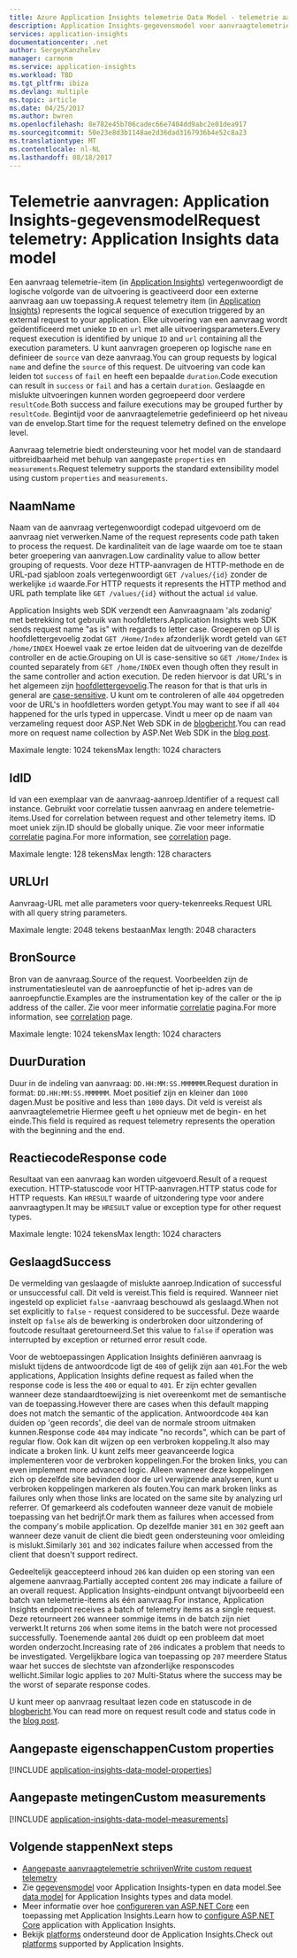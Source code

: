 ```yaml
---
title: Azure Application Insights telemetrie Data Model - telemetrie aanvragen | Microsoft Docs
description: Application Insights-gegevensmodel voor aanvraagtelemetrie
services: application-insights
documentationcenter: .net
author: SergeyKanzhelev
manager: carmonm
ms.service: application-insights
ms.workload: TBD
ms.tgt_pltfrm: ibiza
ms.devlang: multiple
ms.topic: article
ms.date: 04/25/2017
ms.author: bwren
ms.openlocfilehash: 8e782e45b706cadec66e7404dd9abc2e01dea917
ms.sourcegitcommit: 50e23e8d3b1148ae2d36dad3167936b4e52c8a23
ms.translationtype: MT
ms.contentlocale: nl-NL
ms.lasthandoff: 08/18/2017
---
```

# <a name="request-telemetry-application-insights-data-model"></a><span data-ttu-id="d70f5-103">Telemetrie aanvragen: Application Insights-gegevensmodel</span><span class="sxs-lookup"><span data-stu-id="d70f5-103">Request telemetry: Application Insights data model</span></span>

<span data-ttu-id="d70f5-104">Een aanvraag telemetrie-item (in [Application Insights](app-insights-overview.md)) vertegenwoordigt de logische volgorde van de uitvoering is geactiveerd door een externe aanvraag aan uw toepassing.</span><span class="sxs-lookup"><span data-stu-id="d70f5-104">A request telemetry item (in [Application Insights](app-insights-overview.md)) represents the logical sequence of execution triggered by an external request to your application.</span></span> <span data-ttu-id="d70f5-105">Elke uitvoering van een aanvraag wordt geïdentificeerd met unieke `ID` en `url` met alle uitvoeringsparameters.</span><span class="sxs-lookup"><span data-stu-id="d70f5-105">Every request execution is identified by unique `ID` and `url` containing all the execution parameters.</span></span> <span data-ttu-id="d70f5-106">U kunt aanvragen groeperen op logische `name` en definieer de `source` van deze aanvraag.</span><span class="sxs-lookup"><span data-stu-id="d70f5-106">You can group requests by logical `name` and define the `source` of this request.</span></span> <span data-ttu-id="d70f5-107">De uitvoering van code kan leiden tot `success` of `fail` en heeft een bepaalde `duration`.</span><span class="sxs-lookup"><span data-stu-id="d70f5-107">Code execution can result in `success` or `fail` and has a certain `duration`.</span></span> <span data-ttu-id="d70f5-108">Geslaagde en mislukte uitvoeringen kunnen worden gegroepeerd door verdere `resultCode`.</span><span class="sxs-lookup"><span data-stu-id="d70f5-108">Both success and failure executions may be grouped further by `resultCode`.</span></span> <span data-ttu-id="d70f5-109">Begintijd voor de aanvraagtelemetrie gedefinieerd op het niveau van de envelop.</span><span class="sxs-lookup"><span data-stu-id="d70f5-109">Start time for the request telemetry defined on the envelope level.</span></span>

<span data-ttu-id="d70f5-110">Aanvraag telemetrie biedt ondersteuning voor het model van de standaard uitbreidbaarheid met behulp van aangepaste `properties` en `measurements`.</span><span class="sxs-lookup"><span data-stu-id="d70f5-110">Request telemetry supports the standard extensibility model using custom `properties` and `measurements`.</span></span>

## <a name="name"></a><span data-ttu-id="d70f5-111">Naam</span><span class="sxs-lookup"><span data-stu-id="d70f5-111">Name</span></span>

<span data-ttu-id="d70f5-112">Naam van de aanvraag vertegenwoordigt codepad uitgevoerd om de aanvraag niet verwerken.</span><span class="sxs-lookup"><span data-stu-id="d70f5-112">Name of the request represents code path taken to process the request.</span></span> <span data-ttu-id="d70f5-113">De kardinaliteit van de lage waarde om toe te staan beter groepering van aanvragen.</span><span class="sxs-lookup"><span data-stu-id="d70f5-113">Low cardinality value to allow better grouping of requests.</span></span> <span data-ttu-id="d70f5-114">Voor deze HTTP-aanvragen de HTTP-methode en de URL-pad sjabloon zoals vertegenwoordigt `GET /values/{id}` zonder de werkelijke `id` waarde.</span><span class="sxs-lookup"><span data-stu-id="d70f5-114">For HTTP requests it represents the HTTP method and URL path template like `GET /values/{id}` without the actual `id` value.</span></span>

<span data-ttu-id="d70f5-115">Application Insights web SDK verzendt een Aanvraagnaam 'als zodanig' met betrekking tot gebruik van hoofdletters.</span><span class="sxs-lookup"><span data-stu-id="d70f5-115">Application Insights web SDK sends request name "as is" with regards to letter case.</span></span> <span data-ttu-id="d70f5-116">Groeperen op UI is hoofdlettergevoelig zodat `GET /Home/Index` afzonderlijk wordt geteld van `GET /home/INDEX` Hoewel vaak ze ertoe leiden dat de uitvoering van de dezelfde controller en de actie.</span><span class="sxs-lookup"><span data-stu-id="d70f5-116">Grouping on UI is case-sensitive so `GET /Home/Index` is counted separately from `GET /home/INDEX` even though often they result in the same controller and action execution.</span></span> <span data-ttu-id="d70f5-117">De reden hiervoor is dat URL's in het algemeen zijn [hoofdlettergevoelig](http://www.w3.org/TR/WD-html40-970708/htmlweb.html).</span><span class="sxs-lookup"><span data-stu-id="d70f5-117">The reason for that is that urls in general are [case-sensitive](http://www.w3.org/TR/WD-html40-970708/htmlweb.html).</span></span> <span data-ttu-id="d70f5-118">U kunt om te controleren of alle `404` opgetreden voor de URL's in hoofdletters worden getypt.</span><span class="sxs-lookup"><span data-stu-id="d70f5-118">You may want to see if all `404` happened for the urls typed in uppercase.</span></span> <span data-ttu-id="d70f5-119">Vindt u meer op de naam van verzameling request door ASP.Net Web SDK in de [blogbericht](http://apmtips.com/blog/2015/02/23/request-name-and-url/).</span><span class="sxs-lookup"><span data-stu-id="d70f5-119">You can read more on request name collection by ASP.Net Web SDK in the [blog post](http://apmtips.com/blog/2015/02/23/request-name-and-url/).</span></span>

<span data-ttu-id="d70f5-120">Maximale lengte: 1024 tekens</span><span class="sxs-lookup"><span data-stu-id="d70f5-120">Max length: 1024 characters</span></span>

## <a name="id"></a><span data-ttu-id="d70f5-121">Id</span><span class="sxs-lookup"><span data-stu-id="d70f5-121">ID</span></span>

<span data-ttu-id="d70f5-122">Id van een exemplaar van de aanvraag-aanroep.</span><span class="sxs-lookup"><span data-stu-id="d70f5-122">Identifier of a request call instance.</span></span> <span data-ttu-id="d70f5-123">Gebruikt voor correlatie tussen aanvraag en andere telemetrie-items.</span><span class="sxs-lookup"><span data-stu-id="d70f5-123">Used for correlation between request and other telemetry items.</span></span> <span data-ttu-id="d70f5-124">ID moet uniek zijn.</span><span class="sxs-lookup"><span data-stu-id="d70f5-124">ID should be globally unique.</span></span> <span data-ttu-id="d70f5-125">Zie voor meer informatie [correlatie](application-insights-correlation.md) pagina.</span><span class="sxs-lookup"><span data-stu-id="d70f5-125">For more information, see [correlation](application-insights-correlation.md) page.</span></span>

<span data-ttu-id="d70f5-126">Maximale lengte: 128 tekens</span><span class="sxs-lookup"><span data-stu-id="d70f5-126">Max length: 128 characters</span></span>

## <a name="url"></a><span data-ttu-id="d70f5-127">URL</span><span class="sxs-lookup"><span data-stu-id="d70f5-127">Url</span></span>

<span data-ttu-id="d70f5-128">Aanvraag-URL met alle parameters voor query-tekenreeks.</span><span class="sxs-lookup"><span data-stu-id="d70f5-128">Request URL with all query string parameters.</span></span>

<span data-ttu-id="d70f5-129">Maximale lengte: 2048 tekens bestaan</span><span class="sxs-lookup"><span data-stu-id="d70f5-129">Max length: 2048 characters</span></span>

## <a name="source"></a><span data-ttu-id="d70f5-130">Bron</span><span class="sxs-lookup"><span data-stu-id="d70f5-130">Source</span></span>

<span data-ttu-id="d70f5-131">Bron van de aanvraag.</span><span class="sxs-lookup"><span data-stu-id="d70f5-131">Source of the request.</span></span> <span data-ttu-id="d70f5-132">Voorbeelden zijn de instrumentatiesleutel van de aanroepfunctie of het ip-adres van de aanroepfunctie.</span><span class="sxs-lookup"><span data-stu-id="d70f5-132">Examples are the instrumentation key of the caller or the ip address of the caller.</span></span> <span data-ttu-id="d70f5-133">Zie voor meer informatie [correlatie](application-insights-correlation.md) pagina.</span><span class="sxs-lookup"><span data-stu-id="d70f5-133">For more information, see [correlation](application-insights-correlation.md) page.</span></span>

<span data-ttu-id="d70f5-134">Maximale lengte: 1024 tekens</span><span class="sxs-lookup"><span data-stu-id="d70f5-134">Max length: 1024 characters</span></span>

## <a name="duration"></a><span data-ttu-id="d70f5-135">Duur</span><span class="sxs-lookup"><span data-stu-id="d70f5-135">Duration</span></span>

<span data-ttu-id="d70f5-136">Duur in de indeling van aanvraag: `DD.HH:MM:SS.MMMMMM`.</span><span class="sxs-lookup"><span data-stu-id="d70f5-136">Request duration in format: `DD.HH:MM:SS.MMMMMM`.</span></span> <span data-ttu-id="d70f5-137">Moet positief zijn en kleiner dan `1000` dagen.</span><span class="sxs-lookup"><span data-stu-id="d70f5-137">Must be positive and less than `1000` days.</span></span> <span data-ttu-id="d70f5-138">Dit veld is vereist als aanvraagtelemetrie Hiermee geeft u het opnieuw met de begin- en het einde.</span><span class="sxs-lookup"><span data-stu-id="d70f5-138">This field is required as request telemetry represents the operation with the beginning and the end.</span></span>

## <a name="response-code"></a><span data-ttu-id="d70f5-139">Reactiecode</span><span class="sxs-lookup"><span data-stu-id="d70f5-139">Response code</span></span>

<span data-ttu-id="d70f5-140">Resultaat van een aanvraag kan worden uitgevoerd.</span><span class="sxs-lookup"><span data-stu-id="d70f5-140">Result of a request execution.</span></span> <span data-ttu-id="d70f5-141">HTTP-statuscode voor HTTP-aanvragen.</span><span class="sxs-lookup"><span data-stu-id="d70f5-141">HTTP status code for HTTP requests.</span></span> <span data-ttu-id="d70f5-142">Kan `HRESULT` waarde of uitzondering type voor andere aanvraagtypen.</span><span class="sxs-lookup"><span data-stu-id="d70f5-142">It may be `HRESULT` value or exception type for other request types.</span></span>

<span data-ttu-id="d70f5-143">Maximale lengte: 1024 tekens</span><span class="sxs-lookup"><span data-stu-id="d70f5-143">Max length: 1024 characters</span></span>

## <a name="success"></a><span data-ttu-id="d70f5-144">Geslaagd</span><span class="sxs-lookup"><span data-stu-id="d70f5-144">Success</span></span>

<span data-ttu-id="d70f5-145">De vermelding van geslaagde of mislukte aanroep.</span><span class="sxs-lookup"><span data-stu-id="d70f5-145">Indication of successful or unsuccessful call.</span></span> <span data-ttu-id="d70f5-146">Dit veld is vereist.</span><span class="sxs-lookup"><span data-stu-id="d70f5-146">This field is required.</span></span> <span data-ttu-id="d70f5-147">Wanneer niet ingesteld op expliciet `false` -aanvraag beschouwd als geslaagd.</span><span class="sxs-lookup"><span data-stu-id="d70f5-147">When not set explicitly to `false` - request considered to be successful.</span></span> <span data-ttu-id="d70f5-148">Deze waarde instelt op `false` als de bewerking is onderbroken door uitzondering of foutcode resultaat geretourneerd.</span><span class="sxs-lookup"><span data-stu-id="d70f5-148">Set this value to `false` if operation was interrupted by exception or returned error result code.</span></span>

<span data-ttu-id="d70f5-149">Voor de webtoepassingen Application Insights definiëren aanvraag is mislukt tijdens de antwoordcode ligt de `400` of gelijk zijn aan `401`.</span><span class="sxs-lookup"><span data-stu-id="d70f5-149">For the web applications, Application Insights define request as failed when the response code is less the `400` or equal to `401`.</span></span> <span data-ttu-id="d70f5-150">Er zijn echter gevallen wanneer deze standaardtoewijzing is niet overeenkomt met de semantische van de toepassing.</span><span class="sxs-lookup"><span data-stu-id="d70f5-150">However there are cases when this default mapping does not match the semantic of the application.</span></span> <span data-ttu-id="d70f5-151">Antwoordcode `404` kan duiden op 'geen records', die deel van de normale stroom uitmaken kunnen.</span><span class="sxs-lookup"><span data-stu-id="d70f5-151">Response code `404` may indicate "no records", which can be part of regular flow.</span></span> <span data-ttu-id="d70f5-152">Ook kan dit wijzen op een verbroken koppeling.</span><span class="sxs-lookup"><span data-stu-id="d70f5-152">It also may indicate a broken link.</span></span> <span data-ttu-id="d70f5-153">U kunt zelfs meer geavanceerde logica implementeren voor de verbroken koppelingen.</span><span class="sxs-lookup"><span data-stu-id="d70f5-153">For the broken links, you can even implement more advanced logic.</span></span> <span data-ttu-id="d70f5-154">Alleen wanneer deze koppelingen zich op dezelfde site bevinden door de url verwijzende analyseren, kunt u verbroken koppelingen markeren als fouten.</span><span class="sxs-lookup"><span data-stu-id="d70f5-154">You can mark broken links as failures only when those links are located on the same site by analyzing url referrer.</span></span> <span data-ttu-id="d70f5-155">Of gemarkeerd als codefouten wanneer deze vanuit de mobiele toepassing van het bedrijf.</span><span class="sxs-lookup"><span data-stu-id="d70f5-155">Or mark them as failures when accessed from the company's mobile application.</span></span> <span data-ttu-id="d70f5-156">Op dezelfde manier `301` en `302` geeft aan wanneer deze vanuit de client die biedt geen ondersteuning voor omleiding is mislukt.</span><span class="sxs-lookup"><span data-stu-id="d70f5-156">Similarly `301` and `302` indicates failure when accessed from the client that doesn't support redirect.</span></span>

<span data-ttu-id="d70f5-157">Gedeeltelijk geaccepteerd inhoud `206` kan duiden op een storing van een algemene aanvraag.</span><span class="sxs-lookup"><span data-stu-id="d70f5-157">Partially accepted content `206` may indicate a failure of an overall request.</span></span> <span data-ttu-id="d70f5-158">Application Insights-eindpunt ontvangt bijvoorbeeld een batch van telemetrie-items als één aanvraag.</span><span class="sxs-lookup"><span data-stu-id="d70f5-158">For instance, Application Insights endpoint receives a batch of telemetry items as a single request.</span></span> <span data-ttu-id="d70f5-159">Deze retourneert `206` wanneer sommige items in de batch zijn niet verwerkt.</span><span class="sxs-lookup"><span data-stu-id="d70f5-159">It returns `206` when some items in the batch were not processed successfully.</span></span> <span data-ttu-id="d70f5-160">Toenemende aantal `206` duidt op een probleem dat moet worden onderzocht.</span><span class="sxs-lookup"><span data-stu-id="d70f5-160">Increasing rate of `206` indicates a problem that needs to be investigated.</span></span> <span data-ttu-id="d70f5-161">Vergelijkbare logica van toepassing op `207` meerdere Status waar het succes de slechtste van afzonderlijke responscodes wellicht.</span><span class="sxs-lookup"><span data-stu-id="d70f5-161">Similar logic applies to `207` Multi-Status where the success may be the worst of separate response codes.</span></span>

<span data-ttu-id="d70f5-162">U kunt meer op aanvraag resultaat lezen code en statuscode in de [blogbericht](http://apmtips.com/blog/2016/12/03/request-success-and-response-code/).</span><span class="sxs-lookup"><span data-stu-id="d70f5-162">You can read more on request result code and status code in the [blog post](http://apmtips.com/blog/2016/12/03/request-success-and-response-code/).</span></span>

## <a name="custom-properties"></a><span data-ttu-id="d70f5-163">Aangepaste eigenschappen</span><span class="sxs-lookup"><span data-stu-id="d70f5-163">Custom properties</span></span>

[!INCLUDE [application-insights-data-model-properties](../../includes/application-insights-data-model-properties.md)]

## <a name="custom-measurements"></a><span data-ttu-id="d70f5-164">Aangepaste metingen</span><span class="sxs-lookup"><span data-stu-id="d70f5-164">Custom measurements</span></span>

[!INCLUDE [application-insights-data-model-measurements](../../includes/application-insights-data-model-measurements.md)]

## <a name="next-steps"></a><span data-ttu-id="d70f5-165">Volgende stappen</span><span class="sxs-lookup"><span data-stu-id="d70f5-165">Next steps</span></span>

- [<span data-ttu-id="d70f5-166">Aangepaste aanvraagtelemetrie schrijven</span><span class="sxs-lookup"><span data-stu-id="d70f5-166">Write custom request telemetry</span></span>](app-insights-api-custom-events-metrics.md#trackrequest)
- <span data-ttu-id="d70f5-167">Zie [gegevensmodel](application-insights-data-model.md) voor Application Insights-typen en data model.</span><span class="sxs-lookup"><span data-stu-id="d70f5-167">See [data model](application-insights-data-model.md) for Application Insights types and data model.</span></span>
- <span data-ttu-id="d70f5-168">Meer informatie over hoe [configureren van ASP.NET Core](app-insights-asp-net.md) een toepassing met Application Insights.</span><span class="sxs-lookup"><span data-stu-id="d70f5-168">Learn how to [configure ASP.NET Core](app-insights-asp-net.md) application with Application Insights.</span></span>
- <span data-ttu-id="d70f5-169">Bekijk [platforms](app-insights-platforms.md) ondersteund door de Application Insights.</span><span class="sxs-lookup"><span data-stu-id="d70f5-169">Check out [platforms](app-insights-platforms.md) supported by Application Insights.</span></span>
